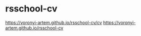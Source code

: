 # rsschool-cv

https://voronyi-artem.github.io/rsschool-cv/cv
https://voronyi-artem.github.io/rsschool-cv